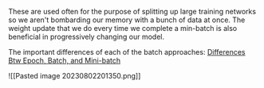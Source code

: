 These are used often for the purpose of splitting up large training networks so we aren't bombarding our memory with a bunch of data at once. The weight update that we do every time we complete a min-batch is also beneficial in progressively changing our model.

The important differences of each of the batch approaches: [Differences Btw Epoch, Batch, and Mini-batch](https://www.baeldung.com/cs/epoch-vs-batch-vs-mini-batch#:~:text=So%2C%20a%20batch%20is%20equal,in%20mini%2Dbatch%20gradient%20descent.)

![[Pasted image 20230802201350.png]]